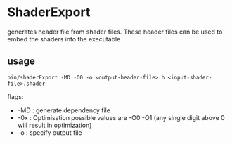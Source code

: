 # ShaderExport
generates header file from shader files. These header files can be used to embed the shaders into the executable
## usage
```shell
bin/shaderExport -MD -O0 -o <output-header-file>.h <input-shader-file>.shader
```
flags:
- -MD : generate dependency file
- -0x : Optimisation possible values are -O0 -O1 (any single digit above 0 will result in optimization)
- -o : specify output file